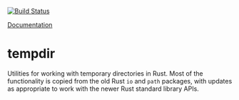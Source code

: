 [![Build Status](https://travis-ci.org/danburkert/tempdir.svg?branch=master)](https://travis-ci.org/danburkert/tempdir)

[Documentation](http://rust-ci.org/danburkert/tempdir/doc/tempdir/)

# tempdir

Utilities for working with temporary directories in Rust. Most of the functionality is copied from the old Rust `io` and `path` packages, with updates as appropriate to work with the newer Rust standard library APIs.
